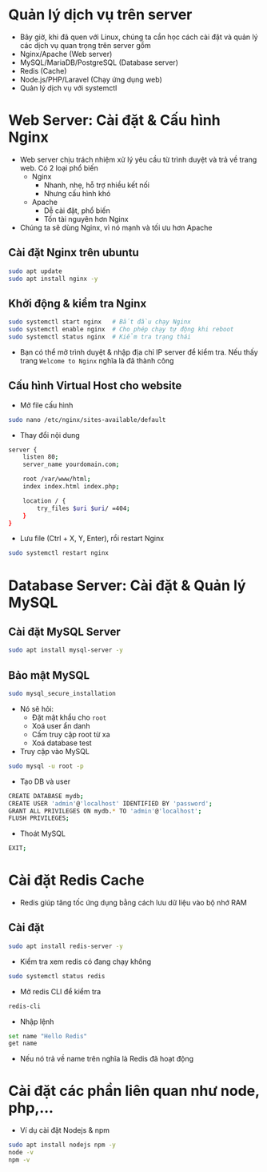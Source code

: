 # Quản lý dịch vụ trên server
- Bây giờ, khi đã quen với Linux, chúng ta cần học cách cài đặt và quản lý các dịch vụ quan trọng trên server gồm
- Nginx/Apache (Web server)
- MySQL/MariaDB/PostgreSQL (Database server)
- Redis (Cache)
- Node.js/PHP/Laravel (Chạy ứng dụng web)
- Quản lý dịch vụ với systemctl

# Web Server: Cài đặt & Cấu hình Nginx
- Web server chịu trách nhiệm xử lý yêu cầu từ trình duyệt và trả về trang web. Có 2 loại phổ biến
  - Nginx
    - Nhanh, nhẹ, hỗ trợ nhiều kết nối
    - Nhưng cấu hình khó
  - Apache
    - Dễ cài đặt, phổ biến
    - Tốn tài nguyên hơn Nginx
- Chúng ta sẽ dùng Nginx, vì nó mạnh và tối ưu hơn Apache
## Cài đặt Nginx trên ubuntu
```sh
sudo apt update
sudo apt install nginx -y
```
## Khởi động & kiểm tra Nginx
```sh
sudo systemctl start nginx   # Bắt đầu chạy Nginx
sudo systemctl enable nginx  # Cho phép chạy tự động khi reboot
sudo systemctl status nginx  # Kiểm tra trạng thái
```
- Bạn có thể mở trình duyệt & nhập địa chỉ IP server để kiểm tra. Nếu thấy trang `Welcome to Nginx` nghĩa là đã thành công
## Cấu hình Virtual Host cho website
- Mở file cấu hình
```sh
sudo nano /etc/nginx/sites-available/default
```
- Thay đổi nội dung
```sh
server {
    listen 80;
    server_name yourdomain.com;

    root /var/www/html;
    index index.html index.php;

    location / {
        try_files $uri $uri/ =404;
    }
}
```
- Lưu file (Ctrl + X, Y, Enter), rồi restart Nginx
```sh
sudo systemctl restart nginx
```

# Database Server: Cài đặt & Quản lý MySQL
## Cài đặt MySQL Server
```sh
sudo apt install mysql-server -y
```
## Bảo mật MySQL
```sh
sudo mysql_secure_installation
```
- Nó sẽ hỏi:
  - Đặt mật khẩu cho `root`
  - Xoá user ẩn danh
  - Cấm truy cập root từ xa
  - Xoá database test
- Truy cập vào MySQL
```sh
sudo mysql -u root -p
```
- Tạo DB và user
```sh
CREATE DATABASE mydb;
CREATE USER 'admin'@'localhost' IDENTIFIED BY 'password';
GRANT ALL PRIVILEGES ON mydb.* TO 'admin'@'localhost';
FLUSH PRIVILEGES;
```
- Thoát MySQL
```sh
EXIT;
```
# Cài đặt Redis Cache
- Redis giúp tăng tốc ứng dụng bằng cách lưu dữ liệu vào bộ nhớ RAM
## Cài đặt
```sh
sudo apt install redis-server -y
```
- Kiểm tra xem redis có đang chạy không
```sh
sudo systemctl status redis
```
- Mở redis CLI để kiểm tra
```sh
redis-cli
```
- Nhập lệnh
```sh
set name "Hello Redis"
get name
```
- Nếu nó trả về name trên nghĩa là Redis đã hoạt động
# Cài đặt các phần liên quan như node, php,...
- Ví dụ cài đặt Nodejs & npm
```sh
sudo apt install nodejs npm -y
node -v
npm -v
```

